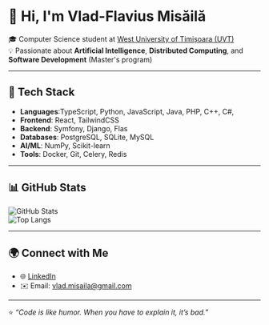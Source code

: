# 👋 Hi, I'm Vlad-Flavius Misăilă

🎓 Computer Science student at [West University of Timișoara (UVT)](https://www.info.uvt.ro)  
💡 Passionate about **Artificial Intelligence**, **Distributed Computing**, and **Software Development**  (Master's program)
<!-- ⚡ Currently building:  
- 🛠 A **Protocol Compiler** for YAML-based service definitions (C#, TypeScript, Python, PHP, Java)  
- 🎮 A full-stack **Carcassonne board-game web app** (React + Symfony + PostgreSQL)  
- 📚 Research on **Federated Learning & Multi-agent Systems**
-->
---

## 🚀 Tech Stack

- **Languages**:TypeScript, Python, JavaScript, Java, PHP, C++, C#,  
- **Frontend**: React, TailwindCSS
- **Backend**: Symfony, Django, Flas
- **Databases**: PostgreSQL, SQLite, MySQL  
- **AI/ML**: NumPy, Scikit-learn  
- **Tools**: Docker, Git, Celery, Redis  

---
<!-- ⚡
## 🌟 Featured Projects

- 🔹 [Protocol Compiler](https://github.com/yourusername/protocol-compiler)  
   Generate multi-language communication libraries from YAML contracts.  
- 🔹 [Carcassonne Web App](https://github.com/yourusername/carcassonne)  
   Multiplayer board game with real-time play and JWT authentication.  
- 🔹 [AI Traffic Control (RL)](https://github.com/yourusername/ai-traffic)  
   Distributed reinforcement learning for smart-city traffic lights.  
---
-->
## 📊 GitHub Stats

![GitHub Stats](https://github-readme-stats.vercel.app/api?username=yourusername&show_icons=true&theme=tokyonight)  
![Top Langs](https://github-readme-stats.vercel.app/api/top-langs/?username=yourusername&layout=compact&theme=tokyonight)

---

## 🌍 Connect with Me

- 🌐 [LinkedIn](linkedin.com/in/vlad-misaila)  
- ✉️ Email: vlad.misaila@gmail.com
<!--
- 📝 [Portfolio](https://yourwebsite.com)
-->
---

⭐️ _“Code is like humor. When you have to explain it, it’s bad.”_  
